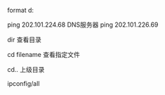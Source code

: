 format d:

ping 202.101.224.68         DNS服务器
ping 202.101.226.69         

dir                         查看目录

cd filename                 查看指定文件

cd..                        上级目录

ipconfig/all                                